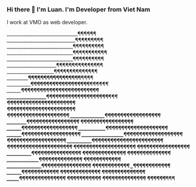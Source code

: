 ### Hi there 👋 I'm Luan. I'm Developer from Viet Nam
I work at VMO as web developer.

______________________________¶¶¶¶¶¶  
_____________________________¶¶¶¶¶¶¶¶¶  
____________________________¶¶¶¶¶¶¶¶¶¶  
____________________________¶¶¶¶¶¶¶¶¶¶¶  
____________________________¶¶¶¶¶¶¶¶¶¶  
_____________________¶¶¶¶¶¶¶¶¶¶¶¶¶¶¶  
____________________¶¶¶¶¶¶¶¶¶¶¶¶¶¶  
___________________¶¶¶¶¶¶¶¶¶¶¶¶¶¶¶¶¶__________¶¶¶¶  
__________________¶¶¶¶¶¶¶¶¶¶¶¶¶¶¶¶¶¶¶_______¶¶¶¶¶¶  
_________________¶¶¶¶¶¶¶¶¶¶¶¶¶¶¶¶¶¶¶¶______¶¶¶¶¶  
________________¶¶¶¶¶¶¶¶¶¶¶¶¶¶¶¶¶¶¶¶_____¶¶¶  
________________¶¶¶¶_¶¶¶¶¶¶¶¶¶¶¶¶¶¶¶___¶¶¶  
_______________¶¶¶¶__¶¶¶¶¶¶¶¶¶¶¶¶¶¶¶_¶¶¶  
_______________¶¶¶___¶¶¶¶¶¶¶¶¶¶¶¶¶¶¶¶¶
______________¶¶¶____¶¶¶¶¶¶¶¶¶¶¶¶¶¶¶
______________¶¶_____¶¶¶¶¶¶¶¶¶¶¶¶¶¶¶
____________¶¶¶¶_____¶¶¶¶¶¶¶¶¶¶¶¶¶
___________¶¶¶¶_____¶¶¶¶¶¶¶¶¶¶¶¶¶¶
___________¶¶_¶___¶¶¶¶¶¶¶¶¶¶¶¶¶¶¶¶¶
___________¶_____¶¶¶¶¶¶¶¶¶¶¶¶¶¶¶¶¶¶
_________________¶¶¶¶¶¶¶¶¶¶¶¶¶¶¶¶¶¶¶
__________________¶¶¶¶¶¶¶¶¶¶¶¶¶¶¶¶¶¶¶
_____________¶¶¶¶¶_¶¶¶¶¶¶¶¶¶¶¶¶¶¶¶¶¶¶
__________¶¶¶_______¶¶¶¶¶¶¶¶¶¶¶¶¶¶¶¶¶¶
_________¶__________¶¶¶¶¶¶¶¶¶¶¶¶¶¶¶¶¶¶¶
_________¶_________¶¶¶¶¶¶¶¶____¶¶¶¶¶¶¶¶
__________¶________¶¶¶¶¶¶¶______¶¶¶¶¶¶¶¶
___________¶______¶¶¶¶¶¶¶_________¶¶¶¶¶¶
____________¶____¶¶¶¶¶¶¶__________¶¶¶¶¶¶
_____________¶__¶¶¶¶¶¶¶__________¶¶¶¶¶¶
_______________¶¶¶¶¶¶¶___________¶¶¶¶¶
______________¶¶¶¶¶¶¶_¶¶¶_______¶¶¶¶¶¶
______________¶¶¶¶¶¶_____¶______¶¶¶¶¶
_____________¶¶¶¶¶¶______¶______¶¶¶¶¶
_____________¶¶¶¶¶_______¶_____¶¶¶¶¶¶
____________¶¶¶¶¶_______¶¶_____¶¶¶¶¶¶
___________¶¶¶¶¶¶______¶¶______¶¶¶¶¶¶
___________¶¶¶¶¶¶______¶_______¶¶¶¶¶¶¶¶
____________¶¶¶¶______¶____________¶¶¶¶¶¶
______¶¶¶¶¶¶_¶¶¶_¶¶¶¶¶
¶¶¶¶¶¶_______¶¶¶


<!--
**KhungLongAnCo/KhungLongAnCo** is a ✨ _special_ ✨ repository because its `README.md` (this file) appears on your GitHub profile.

Here are some ideas to get you started:

- 🔭 I’m currently working on ...
- 🌱 I’m currently learning ...
- 👯 I’m looking to collaborate on ...
- 🤔 I’m looking for help with ...
- 💬 Ask me about ...
- 📫 How to reach me: ...
- 😄 Pronouns: ...
- ⚡ Fun fact: ...
-->
